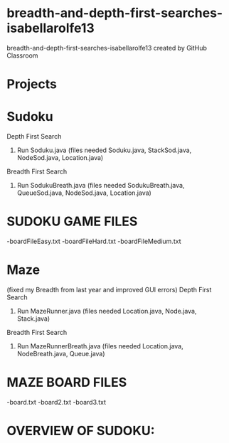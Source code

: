 # breadth-and-depth-first-searches-isabellarolfe13
breadth-and-depth-first-searches-isabellarolfe13 created by GitHub Classroom

# Projects
  # Sudoku 
   Depth First Search
   1) Run Soduku.java (files needed Soduku.java, StackSod.java, NodeSod.java, Location.java)
   
   Breadth First Search
   1) Run SodukuBreath.java (files needed SodukuBreath.java, QueueSod.java, NodeSod.java, Location.java)
   # SUDOKU GAME FILES
   -boardFileEasy.txt
   -boardFileHard.txt
   -boardFileMedium.txt
   
  # Maze 
  (fixed my Breadth from last year and improved GUI errors)
  Depth First Search
  1) Run MazeRunner.java (files needed Location.java, Node.java, Stack.java)
  
  Breadth First Search
  1) Run MazeRunnerBreath.java (files needed Location.java, NodeBreath.java, Queue.java)
  # MAZE BOARD FILES
  -board.txt
  -board2.txt
  -board3.txt
  
  # OVERVIEW OF SUDOKU:
  

